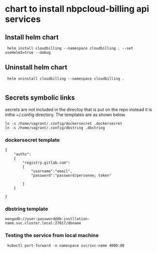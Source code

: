 # chart to install nbpcloud-billing api services


## Install helm chart
```
 helm install cloudbilling --namespace cloudbilling . --set useHelm3=true --debug 
```

## Uninstall helm chart
```
 helm uninstall cloudbilling --namespace cloudbilling . 
 
```


## Secrets symbolic links
secrets are not included in the directoy that is put on the repo instead it is inthe ~/.config directory. The templates are as shown below
```
ln -s /home/vagrant/.config/dockersecret .dockersecret 
ln -s /home/vagrant/.config/dbstring .dbstring
```
### dockersecret template
```
{
    "auths":
    {
        "registry.gitlab.com":
        {
            "username":"email",
            "password":"password/personne; token"
           
        }
    }

}
```

### dbstring template
```
mongodb://user:password@db-instllation-name.svc.cluster.local:27017/dbname
```

### Testing the service from local machine
```
 kubectl port-forward -n namespace svc/svc-name 4000:80
 ```